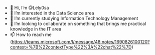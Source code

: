 - 👋 Hi, I’m @Lely0sa
- 👀 I’m interested in the Data Science area
- 🌱 I’m currently studying Information Technology Management
- 💞️ I’m looking to collaborate on something that brings me practical knowledge in the IT area
- 📫 How to reach me (https://teams.microsoft.com/l/message/48:notes/1690826100120?context=%7B%22contextType%22%3A%22chat%22%7D)

<!---
Lely0sa/Lely0sa is a ✨ special ✨ repository because its `README.md` (this file) appears on your GitHub profile.
You can click the Preview link to take a look at your changes.
--->
